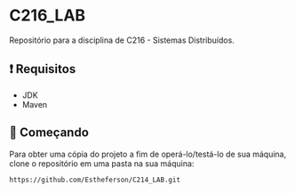 # C216_LAB
Repositório para a disciplina de C216 - Sistemas Distribuídos.

## ❗ Requisitos 
- JDK
- Maven
## 🚀 Começando
Para obter uma cópia do projeto a fim de operá-lo/testá-lo de sua máquina, clone o repositório em uma pasta na sua máquina:
```
https://github.com/Estheferson/C214_LAB.git

